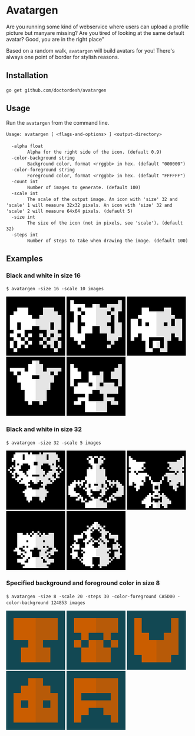# Avatargen

Are you running some kind of webservice where users can upload a profile picture but manyare missing? Are you tired of looking at the same default avatar? Good, you are in the right place"

Based on a random walk, `avatargen` will build avatars for you! There's always one point of border for stylish reasons. 

## Installation

`go get github.com/doctordesh/avatargen`

## Usage

Run the `avatargen` from the command line.

```
Usage: avatargen [ <flags-and-options> ] <output-directory>

  -alpha float
    	Alpha for the right side of the icon. (default 0.9)
  -color-background string
    	Background color, format <rrggbb> in hex. (default "000000")
  -color-foreground string
    	Foreground color, format <rrggbb> in hex. (default "FFFFFF")
  -count int
    	Number of images to generate. (default 100)
  -scale int
    	The scale of the output image. An icon with 'size' 32 and 'scale' 1 will measure 32x32 pixels. An icon with 'size' 32 and 'scale' 2 will measure 64x64 pixels. (default 5)
  -size int
    	The size of the icon (not in pixels, see 'scale'). (default 32)
  -steps int
    	Number of steps to take when drawing the image. (default 100)
```

## Examples

### Black and white in size 16

`$ avatargen -size 16 -scale 10 images`

![alt text](./doc/example-16-1.png)
![alt text](./doc/example-16-2.png)
![alt text](./doc/example-16-3.png)
![alt text](./doc/example-16-4.png)
![alt text](./doc/example-16-5.png)

### Black and white in size 32

`$ avatargen -size 32 -scale 5 images`

![alt text](./doc/example-32-1.png)
![alt text](./doc/example-32-2.png)
![alt text](./doc/example-32-3.png)
![alt text](./doc/example-32-4.png)
![alt text](./doc/example-32-5.png)

### Specified background and foreground color in size 8

`$ avatargen -size 8 -scale 20 -steps 30 -color-foreground CA5D00 -color-background 124853 images`

![alt text](./doc/example-8-1.png)
![alt text](./doc/example-8-2.png)
![alt text](./doc/example-8-3.png)
![alt text](./doc/example-8-4.png)
![alt text](./doc/example-8-5.png)


